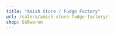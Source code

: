 ```yaml
---
title: "Amish Store / Fudge Factory"
url: /calera/amish-store-fudge-factory/
shop: Süßwaren
---
```

